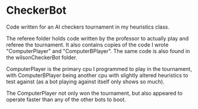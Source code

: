 # CheckerBot

Code written for an AI checkers tournament in my heuristics class.

The referee folder holds code written by the professor to actually play and referee the tournament.
It also contains copies of the code I wrote "ComputerPlayer" and "ComputerBPlayer".
The same code is also found in the wilsonCheckerBot folder.

ComputerPlayer is the primary cpu I programmed to play in the tournament, with ComputerBPlayer being another
cpu with slightly altered heuristics to test against (as a bot playing against itself only shows so much).

The ComputerPlayer not only won the tournament, but also appeared to operate faster than any of the other bots to boot.
